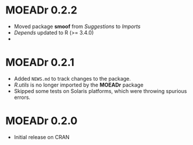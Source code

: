 # MOEADr 0.2.2
* Moved package **smoof** from _Suggestions_ to _Imports_
* _Depends_ updated to R (>= 3.4.0)
* 

# MOEADr 0.2.1

* Added `NEWS.md` to track changes to the package.
* _R.utils_ is no longer imported by the **MOEADr** package
* Skipped some tests on Solaris platforms, which were throwing spurious errors.


# MOEADr 0.2.0

* Initial release on CRAN
